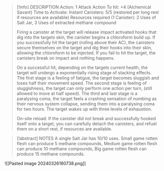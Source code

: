 
> [!info] DESCRIPTION
> Action: 1 Attack Action
> To hit: +4 (Alchemical Savant)
> Time to Activate: Instant
> Canisters: 5/5 (restored per long rest if resources are available)
>  Resources required (1 Canister): 2 Uses of Salt Jar, 3 Uses of extracted methane compound
>  
> Firing a canister at the target will release impact activated hooks that dig into the targets skin, the canister begins a chloroform build up. If you successfully hit the target (rolling above their AC), the canisters secure themselves on the target and dig their hooks into their skin, allowing the chloroform to be injected. If you fail to hit the target, the canisters break on impact and nothing happens.
> 
>  On a successful hit, depending on the targets current health, the target will undergo a exponentially rising stage of stacking effects. The first stage is a feeling of fatigue, the target becomes sluggish and loses half their movement speed. The second stage is feeling of sluggishness, the target can only perform one action per turn, (still allowed to move at half speed). The third and last stage is a paralysing coma, the target feels a crashing sensation of numbing as their nervous system collapse, sending them into a paralysing coma for two hours. The target wakes up with three levels of exhaustion. 
>  
>  On-site reload: If the canister did not break and successfully hooked itself onto a target, you can carefully detach the canisters, and refuel them on a short rest, if resources are available.

> [!abstract] NOTES
> A single Salt Jar has 10/10 uses. Small game rotten flesh can produce 5 methane compounds, Medium game rotten flesh can produce 10 methane compounds, Big game rotten flesh can produce 15 methane compounds.

![[Pasted image 20240326160738.png]]